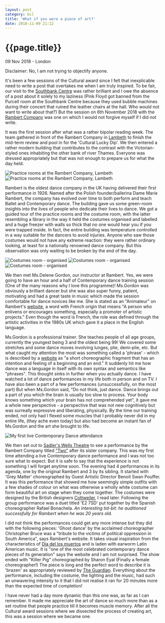 ```yaml
---
layout: post
category: kcl
title: 'What if you were a piece of art?'
date: 2018-11-09 21:12
---
```


{{page.title}}
================

<p class="meta">09 Nov 2018 - London</p>

Disclaimer: No, I am not trying to objectify anyone.

It's been a few sessions of the Cultural award since I felt that inexplicable need to write a post that overtakes me when I am 
truly inspired. To be fair, our visit to the [Southbank Centre](https://www.southbankcentre.co.uk/) was rather brilliant and I 
owe the absence of a post about it solely to my laziness (Pink Floyd got banned from the Purcell room at the Southbank Centre 
because they used bubble machines during their concert that ruined the leather chairs at the hall. Who would not want to write 
about that?) But the session on 6th November 2018 with the [Rambert Company](http://www.rambert.org.uk/) was one on which I 
would not forgive myself if I did not write.

It was the first session after what was a rather bipolar reading week. The team gathered in front of the Rambert Company
in [Lambeth](https://www.google.com/maps/place/Rambert/@51.5061232,-0.1156433,17z/data=!3m1!4b1!4m5!3m4!1s0x48760e6cbbcf9b61:0x847960275f647346!8m2!3d51.5061232!4d-0.1134546)
to finish the mid-term review and pool in for the 'Cultural Lucky Dip'. We then entered a rather modern building that
contributes to the contrast with the Victorian-styled ones inhabiting the other bank of river Thames. Everyone was dressed 
appropriately but that was not enough to prepare us for what the day held.

![Practice rooms at the Rambert Company, Lambeth](/images/posts/kcl/2018-11-09/1.jpg)
![Practice rooms at the Rambert Company, Lambeth](/images/posts/kcl/2018-11-09/2.svg)

Rambert is the oldest dance company in the UK having delivered their first performance in 1926. Named after the Polish 
founder/ballerina Dame Marie Rambert, the company has evolved over time to both perform and teach Ballet and Contemporary 
dance. The building gave us some green-room insights into the lives of people who dedicate their lives to dance. We got a guided 
tour of the practice rooms and the costume room, with the latter resembling a library in the way it held the costumes organised 
and labelled and a huge freezer with walls so thick that no one would hear you if you were trapped inside. In fact, the 
entire building was temperature controlled in a way suitable for the dancers to avoid injuries. Anyone who saw those costumes 
would not have any extreme reaction: they were rather ordinary looking, at least for a nationally renowned dance company. But 
this observation was only waiting to be broken by the end of the day. 

![Costumes room - organised](/images/posts/kcl/2018-11-09/3.svg)
![Costumes room - organised](/images/posts/kcl/2018-11-09/4.svg)
![Costumes room - organised](/images/posts/kcl/2018-11-09/5.svg)

We then met Ms.Delene Gordon, our instructor at Rambert. Yes, we were going to have an hour and a half of Contemporary dance 
training session (One of the many reasons why I love this programme)! Ms.Gordon was obviously a brilliant dancer but she was also
super funny, patient, motivating and had a great taste in music which made the session comfortable for dance novices like me. She
is stated as an "Animateur" on Rambert's [website](http://www.rambert.org.uk/about-us/people/animateurs/), a word with French 
origin that means "A person who enlivens or encourages something, especially a promoter of artistic projects." Even though the 
word is French, the role was defined through the artistic activities in the 1980s UK which gave it a place in the English language.

Ms.Gordon is a professional trainer. She teaches people of all age groups, currently the youngest being 3 and the oldest being 
99! We covered some stretches and some dance moves involving lunges, plie, demi-plie, etc. But what caught my attention the most 
was something called a 'phrase' - which is described by a [website](https://www.contemporary-dance.org/dance-terms.html)
as "a short choreographic fragment that has an intention and feeling of a beginning and an end." It suddenly hit me how dance was
a language in itself with its own syntax and semantics like "phrases". This thought sinks in further when you actually dance. I
have watched a lot of dance performances in my life both in person and on TV. I have also been a part of a few performances (unsuccessfully, on the most part) 
But when Ms.Gordon said, "Do not think, just dance. Dance brings out a part of you which the brain is usually too slow to
process. Your body knows something which your brain has not comprehended yet", it gave me a whole new perspective - a perspective 
that was not new cognitively but was surreally expressive and liberating, physically. By the time our training ended, not only 
had I flexed some muscles that I probably never did in my entire life, (they ache even today) but also had become an instant fan 
of Ms.Gordon and the art she brought to life.

![My first live Contemporary Dance attendance](/images/posts/kcl/2018-11-09/7.svg)

We then set out to [Sadler's Wells Theatre](https://www.sadlerswells.com/) to see a performance by the Rambert Company titled 
["Two"](http://www.rambert.org.uk/mixed-bills/two/) after its sister company. This was my first time attending a live 
Contemporary dance performance and I was not too sure what to expect. But it is safe to say that the experience is not something 
I will forget anytime soon. The evening had 4 performances in its agenda, one by the original Rambert and 3 by its sibling. It
started with 'Grey Matter' choreographed by Guest Artistic Director Benoit Swan Pouffer. It was this performance that showed me
how seemingly simple outfits with a few shades of colour on what was otherwise a wholly white costume can form beautiful art on
stage when they come together. The costumes were designed by the British designers [Cottweiler](https://www.cottweiler.com/), I 
read later. Following the group performance was a duet titled 'E2 7SD' put together by the Spanish choreographer Rafael Bonachela. 
<i> An interesting tid-bit: he auditioned successfully for Rambert when he was 20 years old. </i>

I did not think the performances could get any more intense but they did with the following pieces: 'Ghost dance' by the 
acclaimed choreographer Christopher Bruce was a "tribute to the victims of political oppression in South America", says Rambert's 
website. It takes visual inspiration from the characteristics of [Dia del los muertos](https://en.wikipedia.org/wiki/Day_of_the_Dead) 
and is laden with earworm Latin American music. It is "one of the most celebrated contemporary dance pieces of its generation" 
says the website and I am not surprised. The show ended with "Killer Pig" choreographed by Sharon Eyal (Finally a female
choreographer!) The piece is long and the perfect word to describe it is 'brazen' as appropriately reviewed by [The Guardian](https://www.theguardian.com/stage/2018/nov/07/rambert-two-review-sadlers-wells-london-sharon-eyal-killer-pig-benoit-swan-pouffer).
Everything about the performance, including the costume, the lighting and the music, had such an unwavering intensity to it that I did 
not realise it ran for 20 minutes more than the expected time of completion!

I have never had a day more dynamic than this one was, as far as I can remember. It made me appreciate the art of dance so much 
more than as a set routine that people practice till it becomes muscle memory. After all the Cultural award sessions where we dissected 
the process of creating art, this was a session where we became one.





